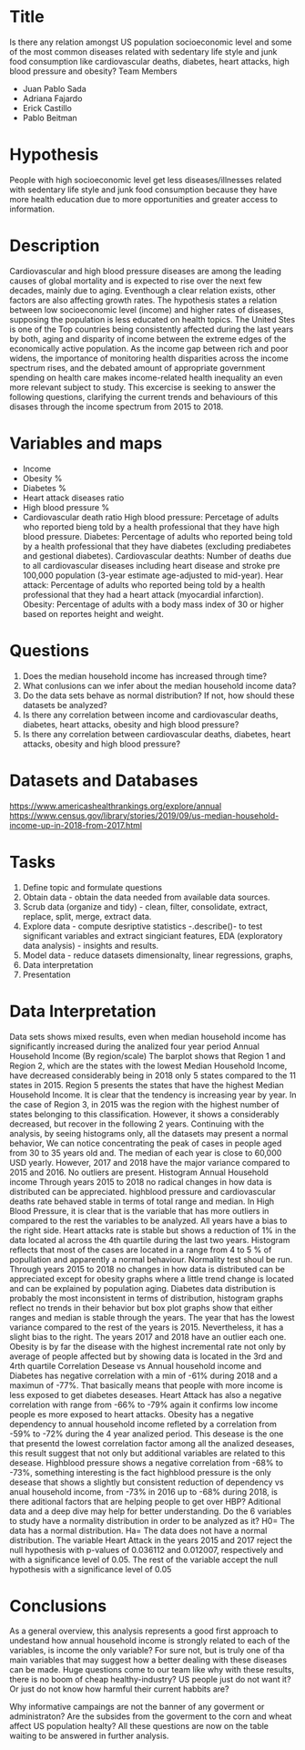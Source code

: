 # Title

Is there any relation amongst US population socioeconomic level and some of the most common diseases related with sedentary life style and junk food consumption like cardiovascular deaths, diabetes, heart attacks, high blood pressure and obesity?
Team Members

* Juan Pablo Sada
* Adriana Fajardo
* Erick Castillo
* Pablo Beitman

# Hypothesis

People with high socioeconomic level get less diseases/illnesses related with sedentary life style and junk food consumption because they have more health education due to more opportunities and greater access to information.

# Description

Cardiovascular and high blood pressure diseases are among the leading causes of global mortality and is expected to rise over the next few decades, mainly due to aging. Eventhough a clear relation exists, other factors are also affecting growth rates. The hypothesis states a relation between low socioeconomic level (income) and higher rates of diseases, supposing the population is less educated on health topics.
The United Stes is one of the Top countries being consistently affected during the last years by both, aging and disparity of income between the extreme edges of the economically active population.
As the income gap between rich and poor widens, the importance of monitoring health disparities across the income spectrum rises, and the debated amount of appropriate government spending on health care makes income-related health inequality an even more relevant subject to study.
This excercise is seeking to answer the following questions, clarifying the current trends and behaviours of this disases through the income spectrum from 2015 to 2018.

# Variables and maps

* Income
* Obesity %
* Diabetes %
* Heart attack diseases ratio
* High blood pressure %
* Cardiovascular death ratio
High blood pressure: Percetage of adults who reported bieng told by a health professional that they have high blood pressure. Diabetes: Percentage of adults who reported being told by a health professional that they have diabetes (excluding prediabetes and gestional diabetes). Cardiovascular deathts: Number of deaths due to all cardiovascular diseases including heart disease and stroke pre 100,000 population (3-year estimate age-adjusted to mid-year). Hear attack: Percentage of adults who reported being told by a health professional that they had a heart attack (myocardial infarction). Obesity: Percentage of adults with a body mass index of 30 or higher based on reportes height and weight.

# Questions

1. Does the median household income has increased through time?
2. What conlusions can we infer about the median household income data?
3. Do the data sets behave as normal distribution? If not, how should these datasets be analyzed?
4. Is there any correlation between income and cardiovascular deaths, diabetes, heart attacks, obesity and high blood pressure?
5. Is there any correlation between cardiovascular deaths, diabetes, heart attacks, obesity and high blood pressure?


# Datasets and Databases

https://www.americashealthrankings.org/explore/annual
https://www.census.gov/library/stories/2019/09/us-median-household-income-up-in-2018-from-2017.html

# Tasks

1. Define topic and formulate questions
2. Obtain data - obtain the data needed from available data sources.
3. Scrub data (organize and tidy) - clean, filter, consolidate, extract, replace, split, merge, extract data.
4. Explore data - compute desriptive statistics -.describe()- to test significant variables and extract singiciant features, EDA (exploratory data analysis) - insights and results.
5. Model data - reduce datasets dimensionalty, linear regressions, graphs,
6. Data interpretation
7. Presentation

# Data Interpretation

Data sets shows mixed results, even when median household income has significantly increased during the analized four year period
Annual Household Income (By region/scale)
The barplot shows that Region 1 and Region 2, which are the states with the lowest Median Household Income, have decreased considerably being in 2018 only 5 states compared to the 11 states in 2015. Region 5 presents the states that have the highest Median Household Income. It is clear that the tendency is increasing year by year. In the case of Region 3, in 2015 was the region with the highest number of states belonging to this classification. However, it shows a considerably decreased, but recover in the following 2 years.
Continuing with the analysis, by seeing histograms only, all the datasets may present a normal behavior, We can notice concentrating the peak of cases in people aged from 30 to 35 years old and. The median of each year is close to 60,000 USD yearly. However, 2017 and 2018 have the major variance compared to 2015 and 2016. No outliers are present.
Histogram Annual Household income
Through years 2015 to 2018 no radical changes in how data is distributed can be appreciated.
highblood pressure and cardiovascular deaths rate behaved stable in terms of total range and median. In High Blood Pressure, it is clear that is the variable that has more outliers in compared to the rest the variables to be analyzed. All years have a bias to the right side.
Heart attacks rate is stable but shows a reduction of 1% in the data located al across the 4th quartile during the last two years. Histogram reflects that most of the cases are located in a range from 4 to 5 % of popullation and apparently a normal behaviour. Normality test shoul be run. Through years 2015 to 2018 no changes in how data is distributed can be appreciated except for obesity graphs where a little trend change is located and can be explained by population aging.
Diabetes data distribution is probably the most inconsistent in terms of distribution, histogram graphs reflect no trends in their behavior but box plot graphs show that either ranges and median is stable through the years. The year that has the lowest variance compared to the rest of the years is 2015. Nevertheless, it has a slight bias to the right. The years 2017 and 2018 have an outlier each one.
Obesity is by far the disease with the highest incremental rate not only by average of people affected but by showing data is located in the 3rd and 4rth quartile
Correlation Desease vs Annual household income and
Diabetes has negative correlation with a min of -61% during 2018 and a maximun of -77%. That basically means that people with more income is less exposed to get diabetes deseases.
Heart Attack has also a negative correlation with range from -66% to -79% again it confirms low income people es more exposed to heart attacks.
Obesity has a negative dependency to annual household income refleted by a correlation from -59% to -72% during the 4 year analized period. This desease is the one that presentd the lowest correlation factor among all the analized deseases, this result suggest that not only but additional variables are related to this desease.
Highblood pressure shows a negative correlation from -68% to -73%, something interesting is the fact highblood pressure is the only desease that shows a slightly but consistent reduction of dependency vs anual household income, from -73% in 2016 up to -68% during 2018, is there aditional factors that are helping people to get over HBP? Aditional data and a deep dive may help for better understanding.
Do the 6 variables to study have a normality distribution in order to be analyzed as it?
H0= The data has a normal distribution. Ha= The data does not have a normal distribution.
The variable Heart Attack in the years 2015 and 2017 reject the null hypothesis with p-values of 0.036112 and 0.012007, respectively and with a significance level of 0.05. The rest of the variable accept the null hypothesis with a significance level of 0.05

# Conclusions

As a general overview, this analysis represents a good first approach to undestand how annual household income is strongly related to each of the variables, is income the only variable? For sure not, but is truly one of tha main variables that may suggest how a better dealing with these diseases can be made. Huge questions come to our team like why with these results, there is no boom of cheap healthy-industry? US people just do not want it? Or just do not know how harmful their current habbits are?

Why informative campaings are not the banner of any goverment or administraton? Are the subsides from the goverment to the corn and wheat affect US population healty?
All these questions are now on the table waiting to be answered in further analysis.
